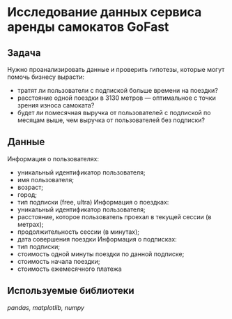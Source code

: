 # Исследование данных сервиса аренды самокатов GoFast

## Задача 

Нужно проанализировать данные и проверить гипотезы, которые могут помочь бизнесу вырасти:

- тратят ли пользователи с подпиской больше времени на поездки?
- расстояние одной поездки в 3130 метров — оптимальное с точки зрения износа самоката?
- будет ли помесячная выручка от пользователей с подпиской по месяцам выше, чем выручка от пользователей без подписки?


## Данные

Информация о пользователях:
- уникальный идентификатор пользователя;
- имя пользователя;
- возраст;
- город;
- тип подписки (free, ultra)
Информация о поездках:
- уникальный идентификатор пользователя;
- расстояние, которое пользователь проехал в текущей сессии (в метрах);
- продолжительность сессии (в минутах);
- дата совершения поездки
Информация о подписках:  
- тип подписки;
- стоимость одной минуты поездки по данной подписке;
- стоимость начала поездки;
- стоимость ежемесячного платежа

## Используемые библиотеки

*pandas, matplotlib, numpy* 
